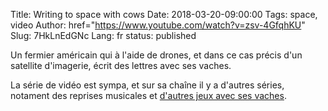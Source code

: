 Title: Writing to space with cows
Date: 2018-03-20-09:00:00
Tags: space, video
Author: href="https://www.youtube.com/watch?v=zsv-4GfqhKU"
Slug: 7HkLnEdGNc
Lang: fr
status: published

Un fermier américain qui à l'aide de drones, et dans ce cas précis d'un satellite d'imagerie, écrit des lettres avec ses vaches.

La série de vidéo est sympa, et sur sa chaîne il y a d'autres séries, notament des reprises musicales
et [d'autres jeux avec ses vaches](https://www.youtube.com/watch?v=D0hVsYg87fs).
